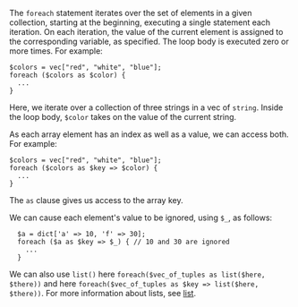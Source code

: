 The `foreach` statement iterates over the set of elements in a given collection, starting at the beginning, executing a single statement
each iteration. On each iteration, the value of the current element is assigned to the corresponding variable, as specified. The loop body
is executed zero or more times. For example:

```Hack
$colors = vec["red", "white", "blue"];
foreach ($colors as $color) {
  ...
}
```

Here, we iterate over a collection of three strings in a vec of `string`. Inside the loop body, `$color` takes on the value of the current string.

As each array element has an index as well as a value, we can access both. For example:

```Hack
$colors = vec["red", "white", "blue"];
foreach ($colors as $key => $color) {
  ...
}
```

The `as` clause gives us access to the array key.

We can cause each element's value to be ignored, using `$_`, as follows:

```Hack
  $a = dict['a' => 10, 'f' => 30];
  foreach ($a as $key => $_) { // 10 and 30 are ignored
    ...
  }
```

We can also use `list()` here `foreach($vec_of_tuples as list($here, $there))` and here `foreach($vec_of_tuples as $key => list($here, $there))`.
For more information about lists, see [list](../expressions-and-operators/list.md).
